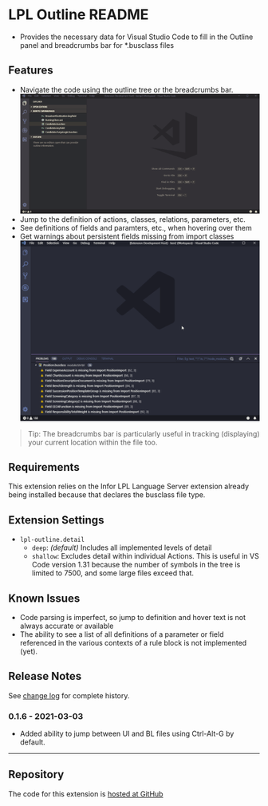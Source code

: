 # LPL Outline README

* Provides the necessary data for Visual Studio Code to fill in the Outline panel and breadcrumbs bar for *.busclass files

## Features

* Navigate the code using the outline tree or the breadcrumbs bar.
![Outlining and Breadcrumb](images/lpl-outline.gif)
* Jump to the definition of actions, classes, relations, parameters, etc.
* See definitions of fields and paramters, etc., when hovering over them
* Get warnings about persistent fields missing from import classes
![Import field Validation](images/ImportFieldValidation.gif)

> Tip: The breadcrumbs bar is particularly useful in tracking (displaying) your current location within the file too.

## Requirements	
 
 This extension relies on the Infor LPL Language Server extension already being installed because that declares the busclass file type.

## Extension Settings

* `lpl-outline.detail`
   * `deep`: *(default)* Includes all implemented levels of detail
   * `shallow`: Excludes detail within individual Actions. This is useful in VS Code version 1.31 because the number of symbols in the tree is limited to 7500, and some large files exceed that.

## Known Issues

* Code parsing is imperfect, so jump to definition and hover text is not always accurate or available
* The ability to see a list of all definitions of a parameter or field referenced in the various contexts of a rule block is not implemented (yet).

## Release Notes

See [change log](CHANGELOG.md) for complete history.

### 0.1.6 - 2021-03-03
- Added ability to jump between UI and BL files using Ctrl-Alt-G by default.

-----------------------------------------------------------------------------------------------------------

## Repository

The code for this extension is [hosted at GitHub](https://github.com/bluemonkmn/lpl-outline)
